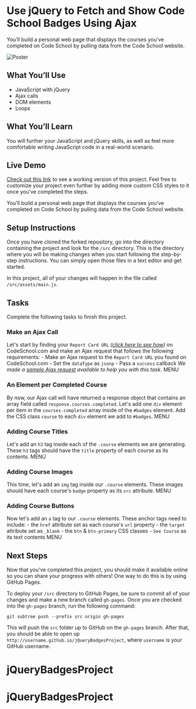 # Use jQuery to Fetch and Show Code School Badges Using Ajax

You’ll build a personal web page that displays the courses you’ve completed on Code School by pulling data from the Code School website.

![Poster](http://courseware.codeschool.com.s3.amazonaws.com/projects/use-jquery-to-fetch-and-show-code-school-badges-using-ajax.png)

## What You’ll Use

- JavaScript with jQuery
- Ajax calls
- DOM elements
- Loops

## What You’ll Learn

You will further your JavaScript and jQuery skills, as well as feel more comfortable writing JavaScript code in a real-world scenario.

## Live Demo

[Check out this link](https://codeschool-project-demos.github.io/jQueryBadgesProject/) to see a working version of this project. Feel free to customize your project even further by adding more custom CSS styles to it once you've completed the steps.

You’ll build a personal web page that displays the courses you’ve completed on Code School by pulling data from the Code School website.

## Setup Instructions

Once you have cloned the forked repository, go into the directory containing the project and look for the `/src` directory. This is the directory where you will be making changes when you start following the step-by-step instructions. You can simply open those files in a text editor and get started.

In this project, all of your changes will happen in the file called `/src/assets/main.js`.


## Tasks

Complete the following tasks to finish this project.

### Make an Ajax Call

Let's start by finding your `Report Card URL` _([click here to see how](https://github.com/codeschool/jQueryBadgesProject/wiki/How-to-get-your-Report-Card-URL))_ on CodeSchool.com and make an Ajax request that follows the following requirements: - Make an Ajax request to the `Report Card URL` you found on CodeSchool.com - Set the `dataType` as `jsonp` - Pass a `success` callback _We made a [sample Ajax request](https://github.com/codeschool/project-jquery-badges/wiki/Sample-Report-Card-Ajax-Request) available to help you with this task._	MENU

### An Element per Completed Course

By now, our Ajax call will have returned a response object that contains an array field called `response.courses.completed`. Let's add one `div` element per item in the `courses.completed` array inside of the `#badges` element. Add the CSS class `course` to each `div` element we add to `#badges`.	MENU

### Adding Course Titles

Let's add an `h3` tag inside each of the `.course` elements we are generating. These `h3` tags should have the `title` property of each course as its contents.	MENU

### Adding Course Images

This time, let's add an `img` tag inside our `.course` elements. These images should have each course's `badge` property as its `src` attribute.	MENU

### Adding Course Buttons

Now let's add an `a` tag to our `.course` elements. These anchor tags need to include: - the `href` attribute set as each course's `url` property - the `target` attribute set as `_blank` - the `btn` & `btn-primary` CSS classes - `See Course` as its text contents	MENU

## Next Steps

Now that you’ve completed this project, you should make it available online so you can share your progress with others! One way to do this is by using GitHub Pages.

To deploy your `/src` directory to GitHub Pages, be sure to commit all of your changes and make a new branch called `gh-pages`. Once you are checked into the `gh-pages` branch, run the following command:

```
git subtree push --prefix src origin gh-pages
```

This will push the `src` folder up to GitHub on the `gh-pages` branch. After that, you should be able to open up `http://username.github.io/jQueryBadgesProject`, where `username` is your GitHub username.
# jQueryBadgesProject
# jQueryBadgesProject
